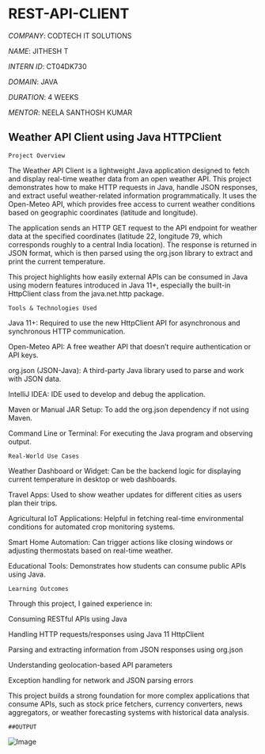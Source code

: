 # REST-API-CLIENT

*COMPANY*: CODTECH IT SOLUTIONS

*NAME*: JITHESH T

*INTERN ID*: CT04DK730

*DOMAIN*: JAVA

*DURATION*: 4 WEEKS

*MENTOR*: NEELA SANTHOSH KUMAR 

##  Weather API Client using Java HTTPClient

    Project Overview

The Weather API Client is a lightweight Java application designed to fetch and display real-time weather data from an open weather API. This project demonstrates how to make HTTP requests in Java, handle JSON responses, and extract useful weather-related information programmatically. It uses the Open-Meteo API, which provides free access to current weather conditions based on geographic coordinates (latitude and longitude).

The application sends an HTTP GET request to the API endpoint for weather data at the specified coordinates (latitude 22, longitude 79, which corresponds roughly to a central India location). The response is returned in JSON format, which is then parsed using the org.json library to extract and print the current temperature.

This project highlights how easily external APIs can be consumed in Java using modern features introduced in Java 11+, especially the built-in HttpClient class from the java.net.http package.

    Tools & Technologies Used

Java 11+: Required to use the new HttpClient API for asynchronous and synchronous HTTP communication.

Open-Meteo API: A free weather API that doesn’t require authentication or API keys.

org.json (JSON-Java): A third-party Java library used to parse and work with JSON data.

IntelliJ IDEA: IDE used to develop and debug the application.

Maven or Manual JAR Setup: To add the org.json dependency if not using Maven.

Command Line or Terminal: For executing the Java program and observing output.

    Real-World Use Cases

Weather Dashboard or Widget: Can be the backend logic for displaying current temperature in desktop or web dashboards.

Travel Apps: Used to show weather updates for different cities as users plan their trips.

Agricultural IoT Applications: Helpful in fetching real-time environmental conditions for automated crop monitoring systems.

Smart Home Automation: Can trigger actions like closing windows or adjusting thermostats based on real-time weather.

Educational Tools: Demonstrates how students can consume public APIs using Java.

    Learning Outcomes

Through this project, I gained experience in:

Consuming RESTful APIs using Java

Handling HTTP requests/responses using Java 11 HttpClient

Parsing and extracting information from JSON responses using org.json

Understanding geolocation-based API parameters

Exception handling for network and JSON parsing errors

This project builds a strong foundation for more complex applications that consume APIs, such as stock price fetchers, currency converters, news aggregators, or weather forecasting systems with historical data analysis.

    ##OUTPUT
![Image](https://github.com/user-attachments/assets/1c947f8f-99fe-42b7-9cc8-9999e4d1ac0b)